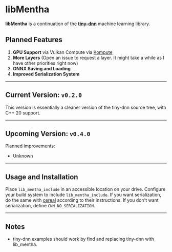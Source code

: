 # libMentha

**libMentha** is a continuation of the [**tiny-dnn**](https://github.com/tiny-dnn/tiny-dnn) machine learning library.

## Planned Features

1. **GPU Support** via Vulkan Compute via [Kompute](https://kompute.cc)
2. **More Layers** (Open an issue to request a layer. It might take a while as I have other priorities right now)
3. **ONNX Saving and Loading**
4. **Improved Serialization System**

---

## Current Version: `v0.2.0`

This version is essentially a cleaner version of the tiny-dnn source tree, with C++ 20 support.

---

## Upcoming Version: `v0.4.0`

Planned improvements:

- Unknown

---

## Usage and Installation

Place `lib_mentha_include` in an accessible location on your drive. Configure your build system to include `lib_mentha_include`. If you want serialization, do the same with [cereal](https://github.com/USCiLab/cereal) according to their instructions. If you don't want serialization, define `CNN_NO_SERIALIZATION`.

---

## Notes

- tiny-dnn examples should work by find and replacing tiny-dnn with lib_mentha.
